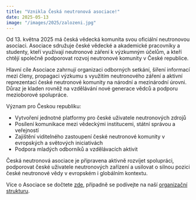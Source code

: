 ```yaml
---
title: "Vznikla Česká neutronová asociace!"
date: 2025-05-13
image: "/images/2025/zalozeni.jpg"
---
```

Od 13. května 2025 má česká vědecká komunita svou oficiální neutronovou asociaci. Asociace sdružuje české vědecké a akademické pracovníky a studenty, kteří využívají neutronové záření k výzkumným účelům, a kteří chtějí společně podporovat rozvoj neutronové komunity v České republice.

Hlavní cíle Asociace zahrnují organizaci odborných setkání, šíření informací mezi členy, propagaci výzkumu s využitím neutronového záření a aktivní reprezentaci české neutronové komunity na národní a mezinárodní úrovni. Důraz je kladen rovněž na vzdělávání nové generace vědců a podporu mezioborové spolupráce.

Význam pro Českou republiku:
 - Vytvoření jednotné platformy pro české uživatele neutronových zdrojů
 - Posílení komunikace mezi vědeckými institucemi, státní správou a veřejností
 - Zajištění viditelného zastoupení české neutronové komunity v evropských a světových iniciativách
 - Podpora mladých odborníků a vzdělávacích aktivit

Česká neutronová asociace je připravena aktivně rozvíjet spolupráci, podporovat české uživatele neutronových zařízení a usilovat o silnou pozici české neutronové vědy v evropském i globálním kontextu.

Více o Asociace se dočtete [zde](/about), případně se podívejte na naší [organizační strukturu](/organizace).


